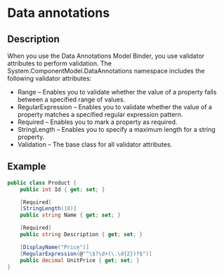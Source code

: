 # Data annotations

## Description

When you use the Data Annotations Model Binder, you use validator attributes to perform validation. The System.ComponentModel.DataAnnotations namespace includes the following validator attributes:

- Range – Enables you to validate whether the value of a property falls between a specified range of values.
- RegularExpression – Enables you to validate whether the value of a property matches a specified regular expression pattern.
- Required – Enables you to mark a property as required.
- StringLength – Enables you to specify a maximum length for a string property.
- Validation – The base class for all validator attributes.

## Example

```csharp
public class Product {
    public int Id { get; set; }

    [Required]
    [StringLength(10)]
    public string Name { get; set; }

    [Required]
    public string Description { get; set; }

    [DisplayName("Price")]
    [RegularExpression(@"^\$?\d+(\.\d{2})?$")]
    public decimal UnitPrice { get; set; }
}
```
